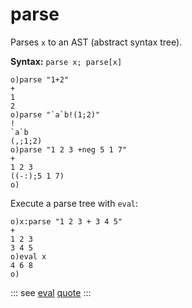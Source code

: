 # parse

Parses `x` to an AST (abstract syntax tree).

**Syntax:** ```parse x; parse[x]```

```o
o)parse "1+2"
+
1
2
o)parse "`a`b!(1;2)"
!
`a`b
(,;1;2)
o)parse "1 2 3 +neg 5 1 7"
+
1 2 3
((-:);5 1 7)
o)
```

Execute a parse tree with `eval`:

```o
o)x:parse "1 2 3 + 3 4 5"
+
1 2 3
3 4 5
o)eval x
4 6 8
o)
```

::: see
[eval](/verbs/concurrency/eval.md)
[quote](/verbs/other/quote.md)
:::
